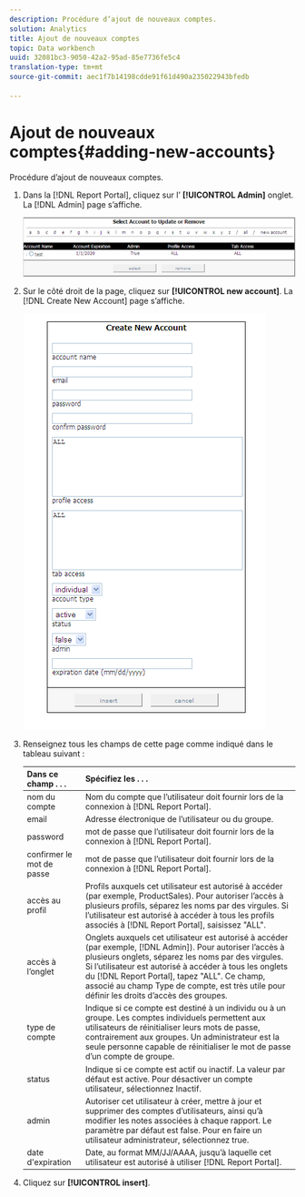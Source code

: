 ```yaml
---
description: Procédure d’ajout de nouveaux comptes.
solution: Analytics
title: Ajout de nouveaux comptes
topic: Data workbench
uuid: 32081bc3-9050-42a2-95ad-85e7736fe5c4
translation-type: tm+mt
source-git-commit: aec1f7b14198cdde91f61d490a235022943bfedb

---
```



# Ajout de nouveaux comptes{#adding-new-accounts}

Procédure d’ajout de nouveaux comptes.

1. Dans la [!DNL Report Portal], cliquez sur l’ **[!UICONTROL Admin]** onglet. La [!DNL Admin] page s’affiche.

   ![](assets/report_admintag2.png)

1. Sur le côté droit de la page, cliquez sur **[!UICONTROL new account]**. La [!DNL Create New Account] page s’affiche.

   ![Infos sur l’étape](assets/rptPort_scrn_AdminTab_createUser.png)

1. Renseignez tous les champs de cette page comme indiqué dans le tableau suivant :

   | Dans ce champ . . . | Spécifiez les . . . |
   |---|---|
   | nom du compte | Nom du compte que l’utilisateur doit fournir lors de la connexion à [!DNL Report Portal]. |
   | email | Adresse électronique de l’utilisateur ou du groupe. |
   | password | mot de passe que l’utilisateur doit fournir lors de la connexion à [!DNL Report Portal]. |
   | confirmer le mot de passe | mot de passe que l’utilisateur doit fournir lors de la connexion à [!DNL Report Portal]. |
   | accès au profil | Profils auxquels cet utilisateur est autorisé à accéder (par exemple, ProductSales). Pour autoriser l’accès à plusieurs profils, séparez les noms par des virgules. Si l’utilisateur est autorisé à accéder à tous les profils associés à [!DNL Report Portal], saisissez &quot;ALL&quot;. |
   | accès à l’onglet | Onglets auxquels cet utilisateur est autorisé à accéder (par exemple, [!DNL Admin]). Pour autoriser l’accès à plusieurs onglets, séparez les noms par des virgules. Si l’utilisateur est autorisé à accéder à tous les onglets du [!DNL Report Portal], tapez &quot;ALL&quot;. Ce champ, associé au champ Type de compte, est très utile pour définir les droits d’accès des groupes. |
   | type de compte | Indique si ce compte est destiné à un individu ou à un groupe. Les comptes individuels permettent aux utilisateurs de réinitialiser leurs mots de passe, contrairement aux groupes. Un administrateur est la seule personne capable de réinitialiser le mot de passe d’un compte de groupe. |
   | status | Indique si ce compte est actif ou inactif. La valeur par défaut est active. Pour désactiver un compte utilisateur, sélectionnez Inactif. |
   | admin | Autoriser cet utilisateur à créer, mettre à jour et supprimer des comptes d’utilisateurs, ainsi qu’à modifier les notes associées à chaque rapport. Le paramètre par défaut est false. Pour en faire un utilisateur administrateur, sélectionnez true. |
   | date d&#39;expiration | Date, au format MM/JJ/AAAA, jusqu’à laquelle cet utilisateur est autorisé à utiliser [!DNL Report Portal]. |

1. Cliquez sur **[!UICONTROL insert]**.
